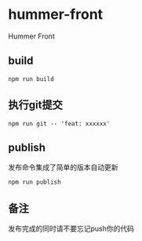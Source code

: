# hummer-front
Hummer Front

## build
```
npm run build
```

## 执行git提交
```
npm run git -- 'feat: xxxxxx'
```

## publish
发布命令集成了简单的版本自动更新
```
npm run publish
```

## 备注
发布完成的同时请不要忘记push你的代码
